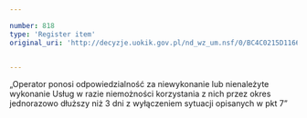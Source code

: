 ```yaml
---

number: 818
type: 'Register item'
original_uri: 'http://decyzje.uokik.gov.pl/nd_wz_um.nsf/0/BC4C0215D1166932C12572DD003296DE?OpenDocument'


---
```


„Operator ponosi odpowiedzialność za niewykonanie lub nienależyte wykonanie Usług w razie niemożności korzystania z nich przez okres jednorazowo dłuższy niż 3 dni z wyłączeniem sytuacji opisanych w pkt 7”
